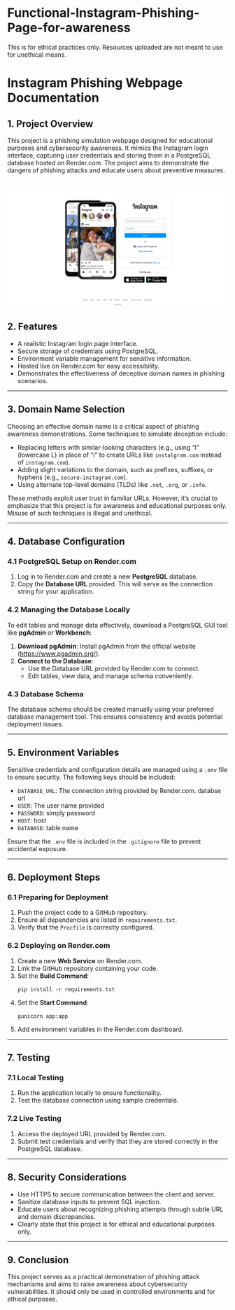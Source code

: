 # Functional-Instagram-Phishing-Page-for-awareness
This is for ethical practices only. Resources uploaded are not meant to use for unethical means.


# Instagram Phishing Webpage Documentation

## 1. Project Overview
This project is a phishing simulation webpage designed for educational purposes and cybersecurity awareness. It mimics the Instagram login interface, capturing user credentials and storing them in a PostgreSQL database hosted on Render.com. The project aims to demonstrate the dangers of phishing attacks and educate users about preventive measures.

![alt text](result-page.jpeg)
---

## 2. Features
- A realistic Instagram login page interface.
- Secure storage of credentials using PostgreSQL.
- Environment variable management for sensitive information.
- Hosted live on Render.com for easy accessibility.
- Demonstrates the effectiveness of deceptive domain names in phishing scenarios.

---

## 3. Domain Name Selection
Choosing an effective domain name is a critical aspect of phishing awareness demonstrations. Some techniques to simulate deception include:

- Replacing letters with similar-looking characters (e.g., using “l” (lowercase L) in place of “i” to create URLs like `instalgram.com` instead of `instagram.com`).
- Adding slight variations to the domain, such as prefixes, suffixes, or hyphens (e.g., `secure-instagram.com`).
- Using alternate top-level domains (TLDs) like `.net`, `.org`, or `.info`.

These methods exploit user trust in familiar URLs. However, it’s crucial to emphasize that this project is for awareness and educational purposes only. Misuse of such techniques is illegal and unethical.

---

## 4. Database Configuration

### 4.1 PostgreSQL Setup on Render.com
1. Log in to Render.com and create a new **PostgreSQL** database.
2. Copy the **Database URL** provided. This will serve as the connection string for your application.

### 4.2 Managing the Database Locally
To edit tables and manage data effectively, download a PostgreSQL GUI tool like **pgAdmin** or **Workbench**:

1. **Download pgAdmin**: Install pgAdmin from the official website (https://www.pgadmin.org/).
2. **Connect to the Database**:
   - Use the Database URL provided by Render.com to connect.
   - Edit tables, view data, and manage schema conveniently.

### 4.3 Database Schema
The database schema should be created manually using your preferred database management tool. This ensures consistency and avoids potential deployment issues.

---

## 5. Environment Variables
Sensitive credentials and configuration details are managed using a `.env` file to ensure security. The following keys should be included:

- `DATABASE_URL`: The connection string provided by Render.com. databse url
- `USER`: The user name provided
- `PASSWORD`: simply password
- `HOST`: host
- `DATABASE`: table name

Ensure that the `.env` file is included in the `.gitignore` file to prevent accidental exposure.

---

## 6. Deployment Steps

### 6.1 Preparing for Deployment
1. Push the project code to a GitHub repository.
2. Ensure all dependencies are listed in `requirements.txt`.
3. Verify that the `Procfile` is correctly configured.

### 6.2 Deploying on Render.com
1. Create a new **Web Service** on Render.com.
2. Link the GitHub repository containing your code.
3. Set the **Build Command**:
   ```plaintext
   pip install -r requirements.txt
   ```
4. Set the **Start Command**:
   ```plaintext
   gunicorn app:app
   ```
5. Add environment variables in the Render.com dashboard.

---

## 7. Testing

### 7.1 Local Testing
1. Run the application locally to ensure functionality.
2. Test the database connection using sample credentials.

### 7.2 Live Testing
1. Access the deployed URL provided by Render.com.
2. Submit test credentials and verify that they are stored correctly in the PostgreSQL database.

---

## 8. Security Considerations
- Use HTTPS to secure communication between the client and server.
- Sanitize database inputs to prevent SQL injection.
- Educate users about recognizing phishing attempts through subtle URL and domain discrepancies.
- Clearly state that this project is for ethical and educational purposes only.

---

## 9. Conclusion
This project serves as a practical demonstration of phishing attack mechanisms and aims to raise awareness about cybersecurity vulnerabilities. It should only be used in controlled environments and for ethical purposes.

